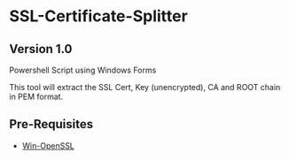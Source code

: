 # SSL-Certificate-Splitter

## Version 1.0

Powershell Script using Windows Forms

This tool will extract the SSL Cert, Key (unencrypted), CA and ROOT chain in PEM format.


## Pre-Requisites
- [Win-OpenSSL](https://slproweb.com/products/Win32OpenSSL.html)

